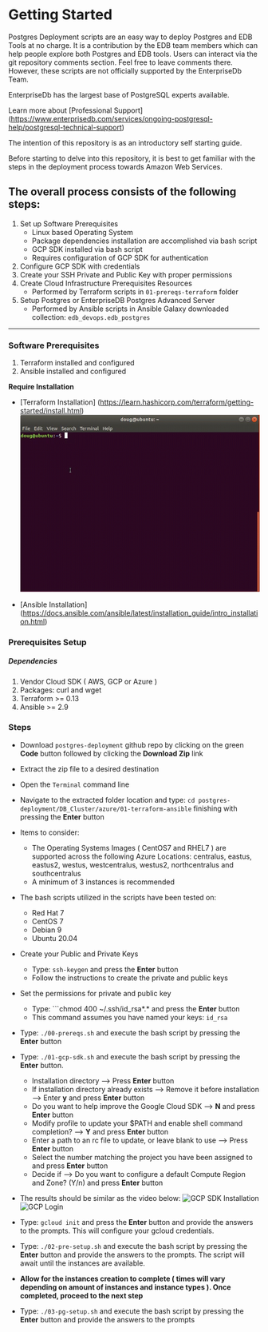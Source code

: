 # Getting Started
Postgres Deployment scripts are an easy way to deploy Postgres and EDB Tools at no charge. It is a contribution by the EDB team members which can help people explore both Postgres and EDB tools. Users can interact via the git repository comments section. Feel free to leave comments there. However, these scripts are not officially supported by the EnterpriseDb Team.

EnterpriseDb has the largest base of PostgreSQL experts available.

Learn more about [Professional Support] (https://www.enterprisedb.com/services/ongoing-postgresql-help/postgresql-technical-support)

The intention of this repository is as an introductory self starting guide.

Before starting to delve into this repository, it is best to get familiar with the steps in the deployment process towards Amazon Web Services.

## The overall process consists of the following steps:

1. Set up Software Prerequisites
   * Linux based Operating System
   * Package dependencies installation are accomplished via bash script
   * GCP SDK installed via bash script
   * Requires configuration of GCP SDK for authentication
2. Configure GCP SDK with credentials
3. Create your SSH Private and Public Key with proper permissions
4. Create Cloud Infrastructure Prerequisites Resources
   * Performed by Terraform scripts in ```01-prereqs-terraform``` folder
5. Setup Postgres or EnterpriseDB Postgres Advanced Server
   * Performed by Ansible scripts in Ansible Galaxy downloaded collection: ```edb_devops.edb_postgres```

----
### Software Prerequisites
1. Terraform installed and configured
2. Ansible installed and configured

**Require Installation**

* [Terraform Installation]  (https://learn.hashicorp.com/terraform/getting-started/install.html)
  ![Terraform 0.13 Installation](demos/Terraform_0.13_Installation.gif)

* [Ansible Installation] (https://docs.ansible.com/ansible/latest/installation_guide/intro_installation.html)

### Prerequisites Setup
##### Dependencies
1. Vendor Cloud SDK ( AWS, GCP or Azure )
2. Packages: curl and wget
1. Terraform >= 0.13
2. Ansible >= 2.9

### Steps

* Download ```postgres-deployment``` github repo by clicking on the green **Code** button followed by clicking the **Download Zip** link

* Extract the zip file to a desired destination
 
* Open the ```Terminal``` command line

* Navigate to the extracted folder location and type: ```cd postgres-deployment/DB_Cluster/azure/01-terraform-ansible``` finishing with pressing the **Enter** button

* Items to consider:
  * The Operating Systems Images ( CentOS7 and RHEL7 ) are supported across the following Azure Locations: centralus, eastus, eastus2, westus, westcentralus, westus2, northcentralus and southcentralus
  * A minimum of 3 instances is recommended

* The bash scripts utilized in the scripts have been tested on:
  * Red Hat 7
  * CentOS 7
  * Debian 9
  * Ubuntu 20.04

* Create your Public and Private Keys
  * Type: ```ssh-keygen``` and press the **Enter** button
  * Follow the instructions to create the private and public keys

* Set the permissions for private and public key
  * Type: ```chmod 400 ~/.ssh/id_rsa*.* and press the **Enter** button
  * This command assumes you have named your keys: ```id_rsa```

* Type: ```./00-prereqs.sh``` and execute the bash script by pressing the **Enter** button

* Type: ```./01-gcp-sdk.sh``` and execute the bash script by pressing the **Enter** button.
  * Installation directory --> Press **Enter** button
  * If installation directory already exists --> Remove it before installation --> Enter **y** and press **Enter** button
  * Do you want to help improve the Google Cloud SDK --> **N** and press **Enter** button
  * Modify profile to update your $PATH and enable shell command 
completion? --> **Y** and press **Enter** button
  * Enter a path to an rc file to update, or leave blank to use --> Press **Enter** button
  * Select the number matching the project you have been assigned to and press **Enter** button
  * Decide if --> Do you want to configure a default Compute Region and Zone? (Y/n) and press **Enter** button
  
* The results should be similar as the video below:
  ![GCP SDK Installation](demos/Google_Cloud_SDK_Installation.gif)
  ![GCP Login](demos/Google_Cloud_SDK_Login.gif)

* Type: ```gcloud init``` and press the **Enter** button and provide the answers to the prompts. This will configure your gcloud credentials.

* Type: ```./02-pre-setup.sh``` and execute the bash script by pressing the **Enter** button and provide the answers to the prompts. The script will await until the instances are available.

* **Allow for the instances creation to complete ( times will vary depending on amount of instances and instance types ). Once completed, proceed to the next step**

* Type: ```./03-pg-setup.sh``` and execute the bash script by pressing the **Enter** button and provide the answers to the prompts
